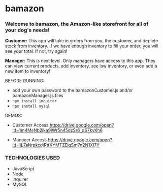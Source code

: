 # bamazon

### Welcome to bamazon, the Amazon-like storefront for all of your dog's needs!

**Customer:** This app will take in orders from you, the customer, and deplete stock from inventory.  If we have enough inventory to fill your order, you will see your total.  If not, try again!

**Manager:** This is next level. Only managers have access to this app.  They can view current products, add inventory, see low inventory, or even add a new item to inventory!

BEFORE RUNNING:
- add your own password to the bamazonCustomer.js and/or bamazonManager.js files
- `npm install inquirer`
- `npm install mysql`

DEMOS:
- Customer Access
  https://drive.google.com/open?id=1m4MeNb2ika9lWr5n45dzSr6_dS7kyKh6
  
- Manager Access
  https://drive.google.com/open?id=1L7aNrpkcdjRtfKYMTZElqSm7n2N1XI7Y

### TECHNOLOGIES USED
* JavaScript
* Node
* Inquirer
* MySQL
